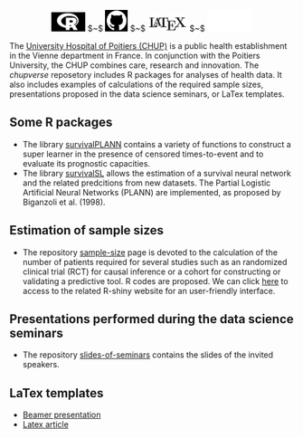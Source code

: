 <p align="center">
<img src="https://github.com/chupverse/.github/blob/main/profile/logoR.png" width="60"> $~$ <img src="https://github.com/chupverse/.github/blob/main/profile/logoGIT.png" width="40"> $~$ <img src="https://github.com/chupverse/.github/blob/main/profile/logoTex.png" width="70"> $~$ <img src="https://github.com/chupverse/.github/blob/main/profile/logoCHUP.png" width="80"> 
</p>

The [University Hospital of Poitiers (CHUP)](https://www.chu-poitiers.fr) is a public health establishment in the Vienne department in France. In conjunction with the Poitiers University, the CHUP combines care, research and innovation. The *chupverse* reposetory includes R packages for analyses of health data. It also includes examples of calculations of the required sample sizes, presentations proposed in the data science seminars, or LaTex templates.

## Some R packages
* The library [survivalPLANN](https://github.com/chupverse/survivalPLANN) contains a variety of functions to construct a super learner in the presence of censored times-to-event and to evaluate its prognostic capacities.
* The library [survivalSL](https://github.com/chupverse/survivalSL) allows the estimation of a survival neural network and the related predcitions from new datasets. The Partial Logistic Artificial Neural Networks (PLANN) are implemented, as proposed by Biganzoli et al. (1998). 

## Estimation of sample sizes
* The repository [sample-size](https://github.com/chupverse/sample-size) page is devoted to the calculation of the number of patients required for several studies such as an randomized clinical trial (RCT) for causal inference or a cohort for constructing or validating a predictive tool. R codes are proposed. We can click [here](https://poitiers-health-data.shinyapps.io/SampleSize/) to access to the related R-shiny website for an user-friendly interface.

## Presentations performed during the data science seminars
* The repository [slides-of-seminars](https://github.com/chupverse/slides-of-seminars)  contains the slides of the invited speakers.

## LaTex templates
* [Beamer presentation](https://github.com/chupverse/beamer-presentation)
* [Latex article](https://github.com/chupverse/latex-article)
